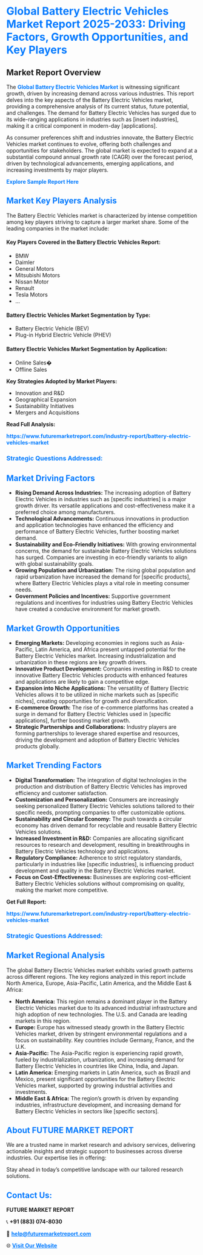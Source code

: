 <h1 style="color: #007BFF;">Global Battery Electric Vehicles Market Report 2025-2033: Driving Factors, Growth Opportunities, and Key Players</h1>

<section id="overview">
<h2>Market Report Overview</h2>
<p>The <a href="https://www.futuremarketreport.com/industry-report/battery-electric-vehicles-market" style="color: #007BFF; text-decoration: none;"><strong>Global Battery Electric Vehicles Market</strong></a> is witnessing significant growth, driven by increasing demand across various industries. This report delves into the key aspects of the Battery Electric Vehicles market, providing a comprehensive analysis of its current status, future potential, and challenges. The demand for Battery Electric Vehicles has surged due to its wide-ranging applications in industries such as [insert industries], making it a critical component in modern-day [applications].</p>
<p>As consumer preferences shift and industries innovate, the Battery Electric Vehicles market continues to evolve, offering both challenges and opportunities for stakeholders. The global market is expected to expand at a substantial compound annual growth rate (CAGR) over the forecast period, driven by technological advancements, emerging applications, and increasing investments by major players.</p>
</section>

<section id="overview">
<p><a href="https://www.futuremarketreport.com/request-sample/reportId=106330" style="color: #007BFF; text-decoration: none;"><strong>Explore Sample Report Here</strong></a></p>
</section>

<section id="key-players">
<h2 style="color: #007BFF;">Market Key Players Analysis</h2>
<p>The Battery Electric Vehicles market is characterized by intense competition among key players striving to capture a larger market share. Some of the leading companies in the market include:</p>
<h4>Key Players Covered in the Battery Electric Vehicles Report:</h4>
<ul><li>BMW</li><li>Daimler</li><li>General Motors</li><li>Mitsubishi Motors</li><li>Nissan Motor</li><li>Renault</li><li>Tesla Motors</li><li>...</li></ul>
<h4>Battery Electric Vehicles Market Segmentation by Type:</h4>
<ul><li>Battery Electric Vehicle (BEV)</li><li>Plug-in Hybrid Electric Vehicle (PHEV)</li></ul>

<h4>Battery Electric Vehicles Market Segmentation by Application:</h4>
<ul><li>Online Sales�</li><li>Offline Sales</li></ul>
<p><strong>Key Strategies Adopted by Market Players:</strong></p>
<ul>
<li>Innovation and R&D</li>
<li>Geographical Expansion</li>
<li>Sustainability Initiatives</li>
<li>Mergers and Acquisitions</li>
</ul>
</section>

<section>
<p><strong>Read Full Analysis: </strong></p><a href="https://www.futuremarketreport.com/industry-report/battery-electric-vehicles-market" style="color: #007BFF; text-decoration: none;"><strong>https://www.futuremarketreport.com/industry-report/battery-electric-vehicles-market</strong></a>
<h3 style="color: #007BFF;">Strategic Questions Addressed:</h3>
</section>

<section id="driving-factors">
<h2 style="color: #007BFF;">Market Driving Factors</h2>
<ul>
<li><strong>Rising Demand Across Industries:</strong> The increasing adoption of Battery Electric Vehicles in industries such as [specific industries] is a major growth driver. Its versatile applications and cost-effectiveness make it a preferred choice among manufacturers.</li>
<li><strong>Technological Advancements:</strong> Continuous innovations in production and application technologies have enhanced the efficiency and performance of Battery Electric Vehicles, further boosting market demand.</li>
<li><strong>Sustainability and Eco-Friendly Initiatives:</strong> With growing environmental concerns, the demand for sustainable Battery Electric Vehicles solutions has surged. Companies are investing in eco-friendly variants to align with global sustainability goals.</li>
<li><strong>Growing Population and Urbanization:</strong> The rising global population and rapid urbanization have increased the demand for [specific products], where Battery Electric Vehicles plays a vital role in meeting consumer needs.</li>
<li><strong>Government Policies and Incentives:</strong> Supportive government regulations and incentives for industries using Battery Electric Vehicles have created a conducive environment for market growth.</li>
</ul>
</section>

<section id="growth-opportunities">
<h2 style="color: #007BFF;">Market Growth Opportunities</h2>
<ul>
<li><strong>Emerging Markets:</strong> Developing economies in regions such as Asia-Pacific, Latin America, and Africa present untapped potential for the Battery Electric Vehicles market. Increasing industrialization and urbanization in these regions are key growth drivers.</li>
<li><strong>Innovative Product Development:</strong> Companies investing in R&D to create innovative Battery Electric Vehicles products with enhanced features and applications are likely to gain a competitive edge.</li>
<li><strong>Expansion into Niche Applications:</strong> The versatility of Battery Electric Vehicles allows it to be utilized in niche markets such as [specific niches], creating opportunities for growth and diversification.</li>
<li><strong>E-commerce Growth:</strong> The rise of e-commerce platforms has created a surge in demand for Battery Electric Vehicles used in [specific applications], further boosting market growth.</li>
<li><strong>Strategic Partnerships and Collaborations:</strong> Industry players are forming partnerships to leverage shared expertise and resources, driving the development and adoption of Battery Electric Vehicles products globally.</li>
</ul>
</section>

<section id="trending-factors">
<h2 style="color: #007BFF;">Market Trending Factors</h2>
<ul>
<li><strong>Digital Transformation:</strong> The integration of digital technologies in the production and distribution of Battery Electric Vehicles has improved efficiency and customer satisfaction.</li>
<li><strong>Customization and Personalization:</strong> Consumers are increasingly seeking personalized Battery Electric Vehicles solutions tailored to their specific needs, prompting companies to offer customizable options.</li>
<li><strong>Sustainability and Circular Economy:</strong> The push towards a circular economy has driven demand for recyclable and reusable Battery Electric Vehicles solutions.</li>
<li><strong>Increased Investment in R&D:</strong> Companies are allocating significant resources to research and development, resulting in breakthroughs in Battery Electric Vehicles technology and applications.</li>
<li><strong>Regulatory Compliance:</strong> Adherence to strict regulatory standards, particularly in industries like [specific industries], is influencing product development and quality in the Battery Electric Vehicles market.</li>
<li><strong>Focus on Cost-Effectiveness:</strong> Businesses are exploring cost-efficient Battery Electric Vehicles solutions without compromising on quality, making the market more competitive.</li>
</ul>
</section>

<section>
<p><strong>Get Full Report: </strong></p><a href="https://www.futuremarketreport.com/industry-report/battery-electric-vehicles-market" style="color: #007BFF; text-decoration: none;"><strong>https://www.futuremarketreport.com/industry-report/battery-electric-vehicles-market</strong></a>
<h3 style="color: #007BFF;">Strategic Questions Addressed:</h3>
</section>


<section id="regional-analysis">
<h2 style="color: #007BFF;">Market Regional Analysis</h2>
<p>The global Battery Electric Vehicles market exhibits varied growth patterns across different regions. The key regions analyzed in this report include North America, Europe, Asia-Pacific, Latin America, and the Middle East & Africa:</p>
<ul>
<li><strong>North America:</strong> This region remains a dominant player in the Battery Electric Vehicles market due to its advanced industrial infrastructure and high adoption of new technologies. The U.S. and Canada are leading markets in this region.</li>
<li><strong>Europe:</strong> Europe has witnessed steady growth in the Battery Electric Vehicles market, driven by stringent environmental regulations and a focus on sustainability. Key countries include Germany, France, and the U.K.</li>
<li><strong>Asia-Pacific:</strong> The Asia-Pacific region is experiencing rapid growth, fueled by industrialization, urbanization, and increasing demand for Battery Electric Vehicles in countries like China, India, and Japan.</li>
<li><strong>Latin America:</strong> Emerging markets in Latin America, such as Brazil and Mexico, present significant opportunities for the Battery Electric Vehicles market, supported by growing industrial activities and investments.</li>
<li><strong>Middle East & Africa:</strong> The region’s growth is driven by expanding industries, infrastructure development, and increasing demand for Battery Electric Vehicles in sectors like [specific sectors].</li>
</ul>
</section>

<footer>
<h2 style="color: #007BFF;">About FUTURE MARKET REPORT</h2>
<p>We are a trusted name in market research and advisory services, delivering actionable insights and strategic support to businesses across diverse industries. Our expertise lies in offering:</p>

<p>Stay ahead in today’s competitive landscape with our tailored research solutions.</p>

<h2 style="color: #007BFF;">Contact Us:</h2>
<p><strong>FUTURE MARKET REPORT</strong></p>
<p>📞 <strong>+91 (883) 074-8030</strong></p>
<p>📧 <strong><a href="mailto:help@futuremarketreport.com" style="color: #007BFF;">help@futuremarketreport.com</a></strong></p>
<p>🌐 <strong><a href="https://www.futuremarketreport.com/" style="color: #007BFF;">Visit Our Website</a></strong></p>
</footer>